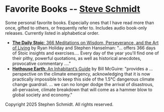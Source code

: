 
# Favorite Books -- [Steve Schmidt](https://steve.czmyt.com)

Some personal favorite books.
Especially ones that I have read more than once, gifted to others, or frequently refer to.
Includes audio book-only releases.
Currently listed in alphabetical order.

- [**The Daily Stoic**: 366 Meditations on Wisdom, Perseverance, and the Art of Living](https://www.amazon.com/Daily-Stoic-Meditations-Wisdom-Perseverance/dp/0735211736) by Ryan Holiday and Stephen Hanselman: "… offers 366 days of Stoic insights and exercises….  Every day of the year you'll find one of their pithy, powerful quotations, as well as historical anecdotes, provocative commentary …."
- [**Hothouse Earth**: An Inhabitant’s Guide](https://www.amazon.com/Hothouse-Earth-Inhabitants-Bill-McGuire/dp/1785789201) by Bill McGuire: "provides a … perspective on the climate emergency, acknowledging that it is now practically impossible to keep this side of the 1.5°C dangerous climate change guardrail.  … we can no longer dodge the arrival of disastrous, all-pervasive, climate breakdown that will come as a hammer blow to global society and economy."

Copyright 2025 Stephen Schmidt.  All rights reserved.

